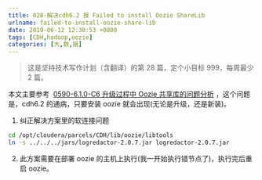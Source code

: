 ```yaml
---
title: 028-解决cdh6.2 报 Failed to install Oozie ShareLib
urlname: failed-to-install-oozie-share-lib
date: 2019-06-12 12:30:53 +0800
tags: [CDH,hadoop,oozie]
categories: [大,数,据]
---
```


> 这是坚持技术写作计划（含翻译）的第 28 篇，定个小目标 999，每周最少 2 篇。

本文主要参考  [0590-6.1.0-C6 升级过程中 Oozie 共享库的问题分析](https://cloud.tencent.com/developer/article/1419295) ，这个问题是，cdh6.2 的通病，只要安装 oozie 就会出现(无论是升级，还是新装)。

1. 纠正解决方案里的软连接问题

```bash
cd /opt/cloudera/parcels/CDH/lib/oozie/libtools
ln -s ../../../jars/logredactor-2.0.7.jar logredactor-2.0.7.jar
```

2. 此方案需要在部署 oozie 的主机上执行(我一开始执行错节点了)，执行完后重启 oozie。
